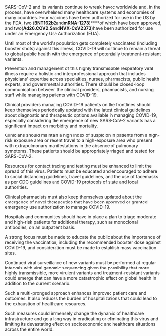 SARS-CoV-2 and its variants continue to wreak havoc worldwide and, in the process, have overwhelmed many healthcare systems and economies of many countries. Four vaccines have been authorized for use in the US by the FDA, two (**BNT162b2**and**mRNA-1273**)****of which have been approved, and two(**Ad26.COV2.S**and**NVX-CoV2373**)have been authorized for use under an Emergency Use Authorization (EUA).

Until most of the world's population gets completely vaccinated (including booster shots) against this illness, COVID-19 will continue to remain a threat to global public health with the emergence of potentially treatment-resistant variants.

Prevention and management of this highly transmissible respiratory viral illness require a holistic and interprofessional approach that includes physicians' expertise across specialties, nurses, pharmacists, public health experts, and governmental authorities. There should be closed-loop communication between the clinical providers, pharmacists, and nursing staff while managing patients with COVID-19.

Clinical providers managing COVID-19 patients on the frontlines should keep themselves periodically updated with the latest clinical guidelines about diagnostic and therapeutic options available in managing COVID-19, especially considering the emergence of new SARS-CoV-2 variants has a significant impact on morbidity and mortality.

Clinicians should maintain a high index of suspicion in patients from a high-risk exposure area or recent travel to a high-exposure area who present with extrapulmonary manifestations in the absence of pulmonary symptoms. These patients should be appropriately triaged and tested for SARS-CoV-2.

Resources for contact tracing and testing must be enhanced to limit the spread of this virus. Patients must be educated and encouraged to adhere to social distancing guidelines, travel guidelines, and the use of facemasks as per CDC guidelines and COVID-19 protocols of state and local authorities.

Clinical pharmacists must also keep themselves updated about the emergence of novel therapeutics that have been approved or granted emergency use authorization to manage COVID-19.

Hospitals and communities should have in place a plan to triage moderate and high-risk patients for additional therapy, such as monoclonal antibodies, on an outpatient basis.

A strong focus must be made to educate the public about the importance of receiving the vaccination, including the recommended booster dose against COVID-19, and consideration must be made to establish mass vaccination sites.

Continued viral surveillance of new variants must be performed at regular intervals with viral genomic sequencing given the possibility that more highly transmissible, more virulent variants and treatment-resistant variants could emerge that can have a more catastrophic effect on global health in addition to the current scenario.

Such a multi-pronged approach enhances improved patient care and outcomes. It also reduces the burden of hospitalizations that could lead to the exhaustion of healthcare resources.

Such measures could immensely change the dynamic of healthcare infrastructure and go a long way in eradicating or eliminating this virus and limiting its devastating effect on socioeconomic and healthcare situations across the entire world.
